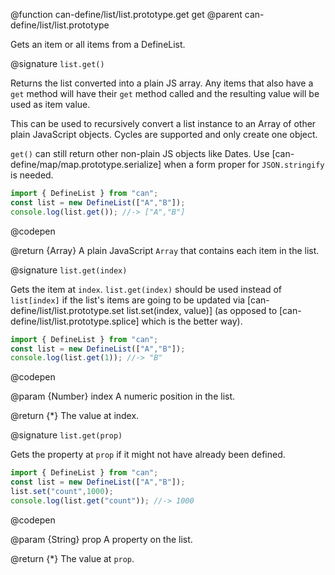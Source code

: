 @function can-define/list/list.prototype.get get
@parent can-define/list/list.prototype

Gets an item or all items from a DefineList.

@signature `list.get()`

  Returns the list converted into a plain JS array. Any items that also have a
  `get` method will have their `get` method called and the resulting value will be used as item value.

  This can be used to recursively convert a list instance to an Array of other plain JavaScript objects.
  Cycles are supported and only create one object.

  `get()` can still return other non-plain JS objects like Dates.
  Use [can-define/map/map.prototype.serialize] when a form proper for `JSON.stringify` is needed.

  ```js
  import { DefineList } from "can";
  const list = new DefineList(["A","B"]);
  console.log(list.get()); //-> ["A","B"]
  ```
  @codepen


  @return {Array} A plain JavaScript `Array` that contains each item in the list.

@signature `list.get(index)`

  Gets the item at `index`. `list.get(index)` should be used instead of
  `list[index]` if the list's items are going to be updated via [can-define/list/list.prototype.set list.set(index, value)]
  (as opposed to [can-define/list/list.prototype.splice] which is the better way).

  ```js
  import { DefineList } from "can";
  const list = new DefineList(["A","B"]);
  console.log(list.get(1)); //-> "B"
  ```
  @codepen

  @param {Number} index A numeric position in the list.

  @return {*} The value at index.

@signature `list.get(prop)`

  Gets the property at `prop` if it might not have already been defined.


  ```js
  import { DefineList } from "can";
  const list = new DefineList(["A","B"]);
  list.set("count",1000);
  console.log(list.get("count")); //-> 1000
  ```
  @codepen

  @param {String} prop A property on the list.

  @return {*} The value at `prop`.